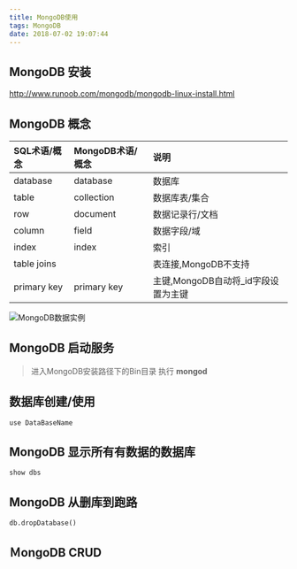 ```yaml
---
title: MongoDB使用
tags: MongoDB
date: 2018-07-02 19:07:44
---
```


## MongoDB 安装
 http://www.runoob.com/mongodb/mongodb-linux-install.html

## MongoDB 概念
|SQL术语/概念|MongoDB术语/概念|说明|
|:--------|:--------|:--|
|database|database|数据库|
|table|collection|数据库表/集合|
|row|document|数据记录行/文档|
|column|field|数据字段/域|
|index|index|索引|
|table joins| |表连接,MongoDB不支持|
|primary key|primary key|主键,MongoDB自动将_id字段设置为主键|

![MongoDB数据实例](https://www.runoob.com/wp-content/uploads/2013/10/Figure-1-Mapping-Table-to-Collection-1.png 'MongoDB数据实例')

## MongoDB 启动服务
> 进入MongoDB安装路径下的Bin目录 执行 **mongod**

## 数据库创建/使用
``` 
use DataBaseName 
```

## MongoDB 显示所有有数据的数据库
```
show dbs
```

## MongoDB 从删库到跑路
```
db.dropDatabase()
```

## ＭongoDB CRUD
